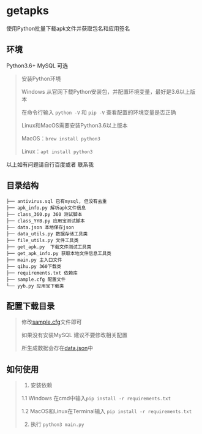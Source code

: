 # getapks

使用Python批量下载apk文件并获取包名和应用签名

## 环境

Python3.6+ MySQL 可选

> 安装Python环境
>
> Windows 从官网下载Python安装包，并配置环境变量，最好是3.6以上版本
>
> 在命令行输入 `python -V` 和 `pip -V` 查看配置的环境变量是否正确
>
> Linux和MacOS需要安装Python3.6以上版本
>
> MacOS：`brew install python3`
>
> Linux：`apt install python3`

以上如有问题请自行百度或者 <a herf="mailto:nathanwriting@126.com">联系我</a>

## 目录结构

    ├── antivirus.sql 已有mysql, 但没有去重
    ├── apk_info.py 解析apk文件信息
    ├── class_360.py 360 测试脚本
    ├── class_YYB.py 应用宝测试脚本
    ├── data.json 本地保存json
    ├── data_utils.py 数据存储工具类
    ├── file_utils.py 文件工具类
    ├── get_apk.py  下载文件测试工具类
    ├── get_apk_info.py 获取本地文件信息工具类
    ├── main.py 主入口文件
    ├── qihu.py 360下载类
    ├── requirements.txt 依赖库
    ├── sample.cfg 配置文件
    └── yyb.py 应用宝下载类

## 配置下载目录

> 修改[sample.cfg](./sample.cfg)文件即可
>
>如果没有安装MySQL 建议不要修改相关配置
>
> 所生成数据会存在[data.json](./data.json)中

## 如何使用

> 1. 安装依赖
>
>1.1 Windows 在cmd中输入`pip install -r requirements.txt`
>
>1.2 MacOS和Linux在Terminal输入 `pip install -r requirements.txt`
>
>2. 执行 `python3 main.py`
